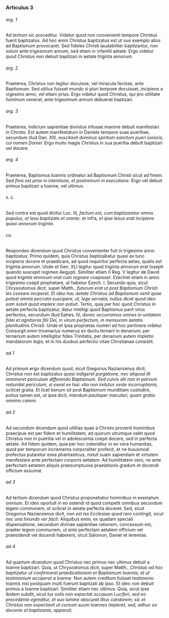 ### Articulus 3

###### arg. 1
Ad tertium sic proceditur. Videtur quod non convenienti tempore Christus fuerit baptizatus. Ad hoc enim Christus baptizatus est ut suo exemplo alios ad Baptismum provocaret. Sed fideles Christi laudabiliter baptizantur, non solum ante trigesimum annum, sed etiam in infantili aetate. Ergo videtur quod Christus non debuit baptizari in aetate triginta annorum.

###### arg. 2
Praeterea, Christus non legitur docuisse, vel miracula fecisse, ante Baptismum. Sed utilius fuisset mundo si pluri tempore docuisset, incipiens a vigesimo anno, vel etiam prius. Ergo videtur quod Christus, qui pro utilitate hominum venerat, ante trigesimum annum debuerat baptizari.

###### arg. 3
Praeterea, indicium sapientiae divinitus infusae maxime debuit manifestari in Christo. Est autem manifestatum in Daniele tempore suae pueritiae, secundum illud Dan. XIII, *suscitavit dominus spiritum sanctum pueri iunioris, cui nomen Daniel*. Ergo multo magis Christus in sua pueritia debuit baptizari vel docere.

###### arg. 4
Praeterea, Baptismus Ioannis ordinatur ad Baptismum Christi sicut ad finem. Sed *finis est prior in intentione, et postremum in executione*. Ergo vel debuit primus baptizari a Ioanne, vel ultimus.

###### s. c.
Sed contra est quod dicitur Luc. III, *factum est, cum baptizaretur omnis populus, et Iesu baptizato et orante*, et infra, *et ipse Iesus erat incipiens quasi annorum triginta*.

###### co.
Respondeo dicendum quod Christus convenienter fuit in trigesimo anno baptizatus. Primo quidem, quia Christus baptizabatur quasi ex tunc incipiens docere et praedicare, ad quod requiritur perfecta aetas, qualis est triginta annorum. Unde et Gen. XLI legitur quod triginta annorum erat Ioseph quando suscepit regimen Aegypti. Similiter etiam II Reg. V legitur de David quod *triginta annorum erat cum regnare coepisset*. Ezechiel etiam in anno trigesimo coepit prophetare, ut habetur Ezech. I. Secundo quia, sicut Chrysostomus dicit, super Matth., *futurum erat ut post Baptismum Christi lex cessare inciperet. Et ideo hac aetate Christus ad Baptismum venit quae potest omnia peccata suscipere, ut, lege servata, nullus dicat quod ideo eam solvit quod implere non potuit*. Tertio, quia per hoc quod Christus in aetate perfecta baptizatur, datur intelligi quod Baptismus parit viros perfectos, secundum illud Ephes. IV, *donec occurramus omnes in unitatem fidei et agnitionis filii Dei, in virum perfectum, in mensuram aetatis plenitudinis Christi*. Unde et ipsa proprietas numeri ad hoc pertinere videtur. Consurgit enim tricenarius numerus ex ductu ternarii in denarium; per ternarium autem intelligitur fides Trinitatis, per denarium autem impletio mandatorum legis; et in his duobus perfectio vitae Christianae consistit.

###### ad 1
Ad primum ergo dicendum quod, sicut Gregorius Nazianzenus dicit, Christus non est baptizatus *quasi indigeret purgatione, nec aliquod illi immineret periculum differendo Baptismum. Sed cuivis alii non in parvum redundat periculum, si exeat ex hac vita non indutus veste incorruptionis*, scilicet gratia. Et licet bonum sit post Baptismum munditiam custodire, potius tamen est, ut ipse dicit, *interdum paulisper maculari, quam gratia omnino carere*.

###### ad 2
Ad secundum dicendum quod utilitas quae a Christo provenit hominibus praecipue est per fidem et humilitatem, ad quorum utrumque valet quod Christus non in pueritia vel in adolescentia coepit docere, sed in perfecta aetate. Ad fidem quidem, quia per hoc ostenditur in eo vera humanitas, quod per temporum incrementa corporaliter profecit, et ne huiusmodi profectus putaretur esse phantasticus, noluit suam sapientiam et virtutem manifestare ante perfectam corporis aetatem. Ad humilitatem vero, ne ante perfectam aetatem aliquis praesumptuose praelationis gradum et docendi officium assumat.

###### ad 3
Ad tertium dicendum quod Christus proponebatur hominibus in exemplum omnium. Et ideo oportuit in eo ostendi id quod competit omnibus secundum legem communem, ut scilicet in aetate perfecta doceret. Sed, sicut Gregorius Nazianzenus dicit, *non est lex Ecclesiae quod raro contingit, sicut nec una hirundo ver facit*. Aliquibus enim, ex quadam speciali dispensatione, secundum divinae sapientiae rationem, concessum est, praeter legem communem, ut ante perfectam aetatem officium vel praesidendi vel docendi haberent, sicut Salomon, Daniel et Ieremias.

###### ad 4
Ad quartum dicendum quod Christus nec primus nec ultimus debuit a Ioanne baptizari. Quia, ut Chrysostomus dicit, super Matth., *Christus ad hoc baptizatur ut confirmaret praedicationem et Baptismum Ioannis; et ut testimonium acciperet a Ioanne*. Non autem creditum fuisset testimonio Ioannis nisi postquam multi fuerunt baptizati ab ipso. Et ideo non debuit primus a Ioanne baptizari. Similiter etiam nec ultimus. Quia, sicut ipse ibidem subdit, *sicut lux solis non expectat occasum Luciferi, sed eo procedente egreditur, et suo lumine obscurat illius candorem; sic et Christus non expectavit ut cursum suum Ioannes impleret, sed, adhuc eo docente et baptizante, apparuit*.

